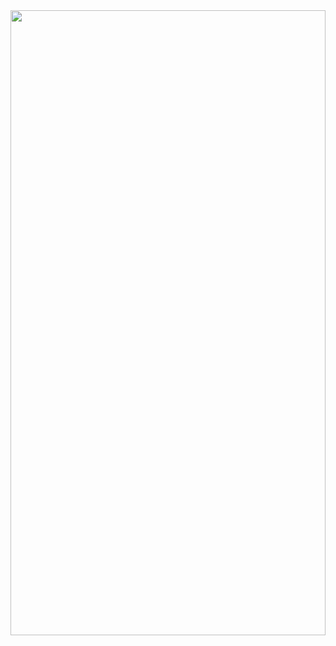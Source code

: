 <img src="https://github-readme-linkedin.herokuapp.com?username=soroush-chehresa&test=tettt" width="100%" height="1000px" />

